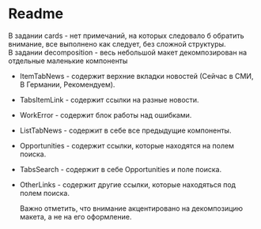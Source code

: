 # Readme  

В задании cards - нет примечаний, на которых следовало б обратить внимание, все выполнено как следует, без сложной структуры.  
В задании decomposition - весь небольшой макет декомпозирован на отдельные маленькие компоненты  
- ItemTabNews - содержит верхние вкладки новостей (Сейчас в СМИ, В Германии, Рекомендуем).  
- TabsItemLink - содержит ссылки на разные новости.  
- WorkError - содержит блок работы над ошибками.  
- ListTabNews - содержит в себе все предыдущие компоненты.  
- Opportunities - содержит ссылки, которые находятся на полем поиска.
- TabsSearch - содержит в себе Opportunities и поле поиска.  
- OtherLinks - содержит другие ссылки, которые находяться под полем поиска.

  
    
    Важно отметить, что внимание акцентировано на декомпозицию макета, а не на его оформление.
